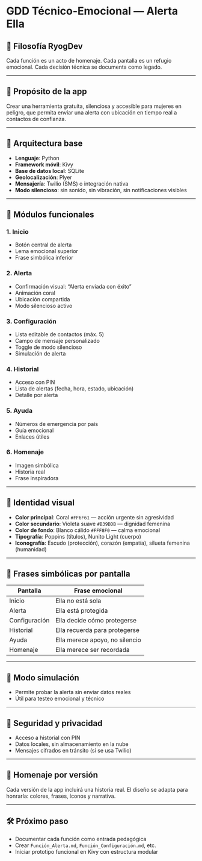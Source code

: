 # GDD Técnico-Emocional — Alerta Ella

## 🧠 Filosofía RyogDev
Cada función es un acto de homenaje. Cada pantalla es un refugio emocional. Cada decisión técnica se documenta como legado.

---

## 🎯 Propósito de la app
Crear una herramienta gratuita, silenciosa y accesible para mujeres en peligro, que permita enviar una alerta con ubicación en tiempo real a contactos de confianza.

---

## 🧱 Arquitectura base

- **Lenguaje**: Python  
- **Framework móvil**: Kivy  
- **Base de datos local**: SQLite  
- **Geolocalización**: Plyer  
- **Mensajería**: Twilio (SMS) o integración nativa  
- **Modo silencioso**: sin sonido, sin vibración, sin notificaciones visibles

---

## 🧩 Módulos funcionales

### 1. Inicio
- Botón central de alerta
- Lema emocional superior
- Frase simbólica inferior

### 2. Alerta
- Confirmación visual: “Alerta enviada con éxito”
- Animación coral
- Ubicación compartida
- Modo silencioso activo

### 3. Configuración
- Lista editable de contactos (máx. 5)
- Campo de mensaje personalizado
- Toggle de modo silencioso
- Simulación de alerta

### 4. Historial
- Acceso con PIN
- Lista de alertas (fecha, hora, estado, ubicación)
- Detalle por alerta

### 5. Ayuda
- Números de emergencia por país
- Guía emocional
- Enlaces útiles

### 6. Homenaje
- Imagen simbólica
- Historia real
- Frase inspiradora

---

## 🎨 Identidad visual

- **Color principal**: Coral `#FF6F61` — acción urgente sin agresividad  
- **Color secundario**: Violeta suave `#B39DDB` — dignidad femenina  
- **Color de fondo**: Blanco cálido `#FFF8F0` — calma emocional  
- **Tipografía**: Poppins (títulos), Nunito Light (cuerpo)  
- **Iconografía**: Escudo (protección), corazón (empatía), silueta femenina (humanidad)

---

## 🧘 Frases simbólicas por pantalla

| Pantalla       | Frase emocional                     |
|----------------|--------------------------------------|
| Inicio         | Ella no está sola                   |
| Alerta         | Ella está protegida                 |
| Configuración  | Ella decide cómo protegerse         |
| Historial      | Ella recuerda para protegerse       |
| Ayuda          | Ella merece apoyo, no silencio      |
| Homenaje       | Ella merece ser recordada           |

---

## 🧪 Modo simulación
- Permite probar la alerta sin enviar datos reales
- Útil para testeo emocional y técnico

---

## 🔐 Seguridad y privacidad
- Acceso a historial con PIN
- Datos locales, sin almacenamiento en la nube
- Mensajes cifrados en tránsito (si se usa Twilio)

---

## 🧬 Homenaje por versión
Cada versión de la app incluirá una historia real. El diseño se adapta para honrarla: colores, frases, íconos y narrativa.

---

## 🛠️ Próximo paso
- Documentar cada función como entrada pedagógica  
- Crear `Función_Alerta.md`, `Función_Configuración.md`, etc.  
- Iniciar prototipo funcional en Kivy con estructura modular